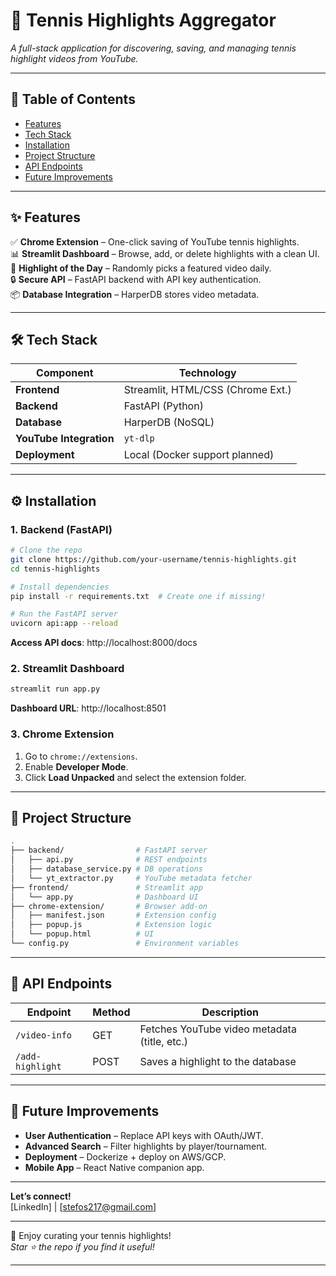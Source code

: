 # 🎾 Tennis Highlights Aggregator

*A full-stack application for discovering, saving, and managing tennis highlight videos from YouTube.*

---

## 📌 Table of Contents
- [Features](#-features)
- [Tech Stack](#-tech-stack)
- [Installation](#-installation)
- [Project Structure](#-project-structure)
- [API Endpoints](#-api-endpoints)
- [Future Improvements](#-future-improvements)

---

## ✨ Features
✅ **Chrome Extension** – One-click saving of YouTube tennis highlights.  
📊 **Streamlit Dashboard** – Browse, add, or delete highlights with a clean UI.  
🎥 **Highlight of the Day** – Randomly picks a featured video daily.  
🔒 **Secure API** – FastAPI backend with API key authentication.  
📦 **Database Integration** – HarperDB stores video metadata.

---

## 🛠 Tech Stack
| Component           | Technology                        |
|---------------------|-----------------------------------|
| **Frontend**        | Streamlit, HTML/CSS (Chrome Ext.) |
| **Backend**         | FastAPI (Python)                  |
| **Database**        | HarperDB (NoSQL)                  |
| **YouTube Integration** | `yt-dlp`                     |
| **Deployment**      | Local (Docker support planned)    |

---

## ⚙️ Installation

### 1. Backend (FastAPI)
```bash
# Clone the repo
git clone https://github.com/your-username/tennis-highlights.git
cd tennis-highlights

# Install dependencies
pip install -r requirements.txt  # Create one if missing!

# Run the FastAPI server
uvicorn api:app --reload
```
**Access API docs**: http://localhost:8000/docs

### 2. Streamlit Dashboard
```bash
streamlit run app.py
```
**Dashboard URL**: http://localhost:8501

### 3. Chrome Extension
1. Go to `chrome://extensions`.
2. Enable **Developer Mode**.
3. Click **Load Unpacked** and select the extension folder.

---

## 📂 Project Structure
```bash
.
├── backend/                # FastAPI server
│   ├── api.py              # REST endpoints
│   ├── database_service.py # DB operations
│   └── yt_extractor.py     # YouTube metadata fetcher
├── frontend/               # Streamlit app
│   └── app.py              # Dashboard UI
├── chrome-extension/       # Browser add-on
│   ├── manifest.json       # Extension config
│   ├── popup.js            # Extension logic
│   └── popup.html          # UI
└── config.py               # Environment variables
```

---

## 🔌 API Endpoints
| Endpoint         | Method | Description                                   |
|------------------|--------|-----------------------------------------------|
| `/video-info`    | GET    | Fetches YouTube video metadata (title, etc.)  |
| `/add-highlight` | POST   | Saves a highlight to the database             |

---

## 🚀 Future Improvements
- **User Authentication** – Replace API keys with OAuth/JWT.
- **Advanced Search** – Filter highlights by player/tournament.
- **Deployment** – Dockerize + deploy on AWS/GCP.
- **Mobile App** – React Native companion app.

---

**Let’s connect!**  
[LinkedIn] | [stefos217@gmail.com]

---

🎉 Enjoy curating your tennis highlights!  
*Star ⭐ the repo if you find it useful!*

---
